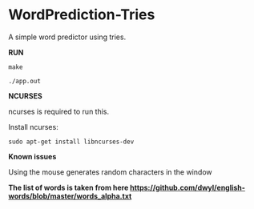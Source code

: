 # WordPrediction-Tries
A simple word predictor using tries.

**RUN**

`make`

`./app.out`

**NCURSES**

ncurses is required to run this.

Install ncurses:

`sudo apt-get install libncurses-dev`

**Known issues**

Using the mouse generates random characters in the window

**The list of words is taken from here https://github.com/dwyl/english-words/blob/master/words_alpha.txt**
